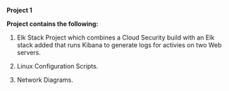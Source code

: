 **Project 1**

**Project contains the following:**
1) Elk Stack Project which combines a Cloud Security build with an Elk stack added that runs Kibana to generate logs for activies on two Web servers.


2) Linux Configuration Scripts. 

    
 3) Network Diagrams. 
